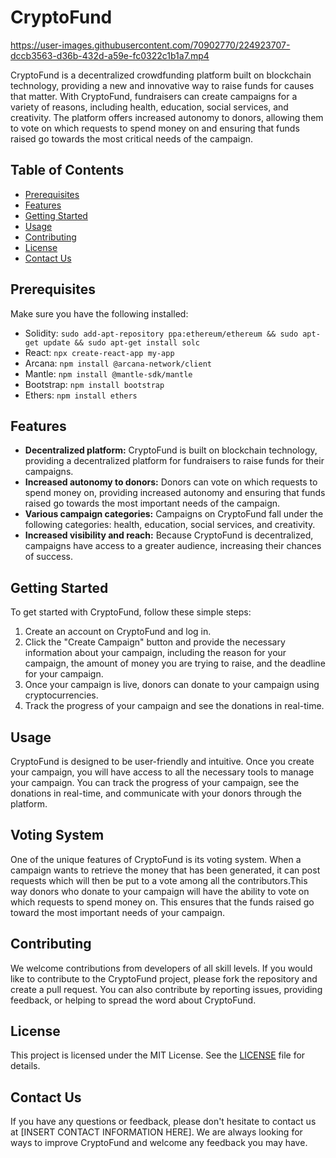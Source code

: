 # CryptoFund

https://user-images.githubusercontent.com/70902770/224923707-dccb3563-d36b-432d-a59e-fc0322c1b1a7.mp4

CryptoFund is a decentralized crowdfunding platform built on blockchain technology, providing a new and innovative way to raise funds for causes that matter. With CryptoFund, fundraisers can create campaigns for a variety of reasons, including health, education, social services, and creativity. The platform offers increased autonomy to donors, allowing them to vote on which requests to spend money on and ensuring that funds raised go towards the most critical needs of the campaign.

## Table of Contents

- [Prerequisites](#Prerequisites)
- [Features](#features)
- [Getting Started](#getting-started)
- [Usage](#usage)
- [Contributing](#contributing)
- [License](#license)
- [Contact Us](#contact-us)

## Prerequisites

Make sure you have the following installed:

- Solidity: `sudo add-apt-repository ppa:ethereum/ethereum && sudo apt-get update && sudo apt-get install solc`
- React: `npx create-react-app my-app`
- Arcana: `npm install @arcana-network/client`
- Mantle: `npm install @mantle-sdk/mantle`
- Bootstrap: `npm install bootstrap`
- Ethers: `npm install ethers`


## Features

- **Decentralized platform:** CryptoFund is built on blockchain technology, providing a decentralized platform for fundraisers to raise funds for their campaigns.
- **Increased autonomy to donors:** Donors can vote on which requests to spend money on, providing increased autonomy and ensuring that funds raised go towards the most important needs of the campaign.
- **Various campaign categories:** Campaigns on CryptoFund fall under the following categories: health, education, social services, and creativity.
- **Increased visibility and reach:** Because CryptoFund is decentralized, campaigns have access to a greater audience, increasing their chances of success.

## Getting Started

To get started with CryptoFund, follow these simple steps:

1. Create an account on CryptoFund and log in.
2. Click the "Create Campaign" button and provide the necessary information about your campaign, including the reason for your campaign, the amount of money you are trying to raise, and the deadline for your campaign.
3. Once your campaign is live, donors can donate to your campaign using cryptocurrencies.
4. Track the progress of your campaign and see the donations in real-time.

## Usage

CryptoFund is designed to be user-friendly and intuitive. Once you create your campaign, you will have access to all the necessary tools to manage your campaign. You can track the progress of your campaign, see the donations in real-time, and communicate with your donors through the platform.

## Voting System

One of the unique features of CryptoFund is its voting system. When a campaign wants to retrieve the money that has been generated, it can post requests which will then be put to a vote among all the contributors.This way donors who donate to your campaign will have the ability to vote on which requests to spend money on. This ensures that the funds raised go toward the most important needs of your campaign.

## Contributing

We welcome contributions from developers of all skill levels. If you would like to contribute to the CryptoFund project, please fork the repository and create a pull request. You can also contribute by reporting issues, providing feedback, or helping to spread the word about CryptoFund.

## License

This project is licensed under the MIT License. See the [LICENSE](LICENSE) file for details.

## Contact Us

If you have any questions or feedback, please don't hesitate to contact us at [INSERT CONTACT INFORMATION HERE]. We are always looking for ways to improve CryptoFund and welcome any feedback you may have.
